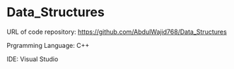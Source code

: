 # Data_Structures

URL of code repository: https://github.com/AbdulWajid768/Data_Structures

Prgramming Language: C++

IDE: Visual Studio
